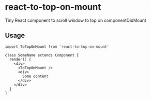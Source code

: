 # react-to-top-on-mount
Tiny React component to scroll window to top on componentDidMount

## Usage

```
import ToTopOnMount from 'react-to-top-on-mount'

class SomeName extends Component {
  render() {
    <div>
      <ToTopOnMount />
      <div>
        Some content
      </div>
    </div>
  }
}

```